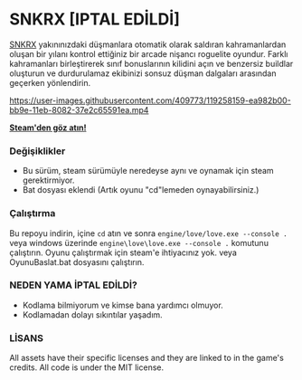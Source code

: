 



# SNKRX [IPTAL EDİLDİ]

[SNKRX](https://store.steampowered.com/app/915310/SNKRX/) yakınınızdaki düşmanlara otomatik olarak saldıran kahramanlardan oluşan bir yılanı kontrol ettiğiniz bir arcade nişancı roguelite oyundur. Farklı kahramanları birleştirerek sınıf bonuslarının kilidini açın ve benzersiz buildlar oluşturun ve durdurulamaz ekibinizi sonsuz düşman dalgaları arasından geçerken yönlendirin.

https://user-images.githubusercontent.com/409773/119258159-ea982b00-bb9e-11eb-8082-37e2c65591ea.mp4

[**Steam'den göz atın!**](https://store.steampowered.com/app/915310/SNKRX/)

### Değişiklikler

- Bu sürüm, steam sürümüyle neredeyse aynı ve oynamak için steam gerektirmiyor.
- Bat dosyası eklendi (Artık oyunu "cd"lemeden oynayabilirsiniz.)

### Çalıştırma

Bu repoyu indirin, içine `cd` atın ve sonra `engine/love/love.exe --console .` veya
windows üzerinde `engine\love\love.exe --console .` komutunu çalıştırın. Oyunu çalıştırmak için steam'e ihtiyacınız yok.
veya OyunuBaslat.bat dosyasını çalıştırın.

### NEDEN YAMA İPTAL EDİLDİ?

- Kodlama bilmiyorum ve kimse bana yardımcı olmuyor.
- Kodlamadan dolayı sıkıntılar yaşadım.

### LİSANS

All assets have their specific licenses and they are linked to in the game's credits. All code is under the MIT license.
